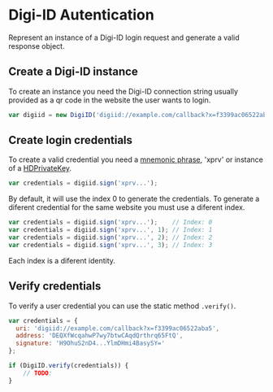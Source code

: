 # Digi-ID Autentication

Represent an instance of a Digi-ID login request and generate a valid response object.

## Create a Digi-ID instance

To create an instance you need the Digi-ID connection string usually provided as a qr code in the website the user wants to login.

```javascript
var digiid = new DigiID('digiid://example.com/callback?x=f3399ac06522aba5');
```

## Create login credentials

To create a valid credential you need a [mnemonic phrase](mnemonic.md), 'xprv' or instance of a [HDPrivateKey](hierarchical.md).

```javascript
var credentials = digiid.sign('xprv...');
```

By default, it will use the index 0 to generate the credentials. To generate a diferent credential for the same website you must use a diferent index.

```javascript
var credentials = digiid.sign('xprv...');    // Index: 0
var credentials = digiid.sign('xprv...', 1); // Index: 1
var credentials = digiid.sign('xprv...', 2); // Index: 2
var credentials = digiid.sign('xprv...', 3); // Index: 3
```

Each index is a diferent identity.

## Verify credentials

To verify a user credential you can use the static method `.verify()`.

```javascript
var credentials = {
  uri: 'digiid://example.com/callback?x=f3399ac06522aba5',
  address: 'DEQXfWcqahwP7wy7btwCAqdQrthrq65FtQ',
  signature: 'H9OhuS2nD4...YlmDHmi4BasySY='
};

if (DigiID.verify(credentials)) {
    // TODO:
}

```